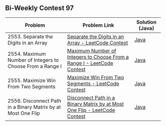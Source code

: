 ## Bi-Weekly Contest 97

| Problem | Problem Link | Solution (Java)|
|--|--|--|
| 2553. Separate the Digits in an Array | [Separate the Digits in an Array - LeetCode Contest](https://leetcode.com/contest/biweekly-contest-97/problems/separate-the-digits-in-an-array/) | [Java](/2553.%20Separate%20the%20Digits%20in%20an%20Array.java) |
| 2554. Maximum Number of Integers to Choose From a Range I | [Maximum Number of Integers to Choose From a Range I - LeetCode Contest](https://leetcode.com/contest/biweekly-contest-97/problems/maximum-number-of-integers-to-choose-from-a-range-i/) | [Java](/2554.%20Maximum%20Number%20of%20Integers%20to%20Choose%20From%20a%20Range%20I.java) |
| 2555. Maximize Win From Two Segments | [Maximize Win From Two Segments - LeetCode Contest](https://leetcode.com/contest/biweekly-contest-97/problems/maximize-win-from-two-segments/) | [Java](/2555.%20Maximize%20Win%20From%20Two%20Segments.java) |
| 2556. Disconnect Path in a Binary Matrix by at Most One Flip | [Disconnect Path in a Binary Matrix by at Most One Flip - LeetCode Contest](https://leetcode.com/contest/biweekly-contest-97/problems/disconnect-path-in-a-binary-matrix-by-at-most-one-flip/) | [Java](/2556.%20Disconnect%20Path%20in%20a%20Binary%20Matrix%20by%20at%20Most%20One%20Flip.java) |
